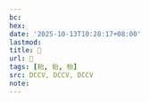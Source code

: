 ```yaml
---
bc:
hex:
date: '2025-10-13T10:28:17+08:00'
lastmod:
title: 􅤉
url: 􅤉
tags: [耛, 鈶, 枱]
src: DCCV, DCCV, DCCV
note:
---
```

